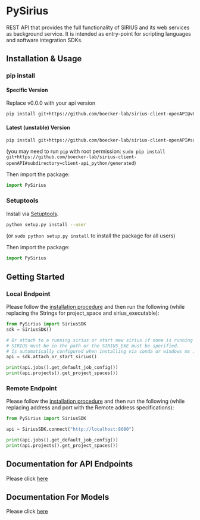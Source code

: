 # PySirius
REST API that provides the full functionality of SIRIUS and its web services as background service. It is intended as entry-point for scripting languages and software integration SDKs.

## Installation & Usage
### pip install

#### Specific Version
Replace v0.0.0 with your api version
```sh
pip install git+https://github.com/boecker-lab/sirius-client-openAPI@v0.0.0#subdirectory=client-api_python/generated
```

#### Latest (unstable) Version

```sh
pip install git+https://github.com/boecker-lab/sirius-client-openAPI#subdirectory=client-api_python/generated
```

(you may need to run `pip` with root permission: `sudo pip install git+https://github.com/boecker-lab/sirius-client-openAPI#subdirectory=client-api_python/generated`)

Then import the package:
```python
import PySirius 
```



### Setuptools

Install via [Setuptools](http://pypi.python.org/pypi/setuptools).

```sh
python setup.py install --user
```
(or `sudo python setup.py install` to install the package for all users)

Then import the package:
```python
import PySirius
```

## Getting Started

### Local Endpoint
Please follow the [installation procedure](#installation--usage) and then run the following (while replacing the Strings for project_space and sirius_executable):

```python
from PySirius import SiriusSDK
sdk = SiriusSDK()

# Or attach to a running sirius or start new sirius if none is running
# SIRIUS must be in the path or the SIRIUS_EXE must be specified.
# Is automatically configured when installing via conda or windows ms installer
api = sdk.attach_or_start_sirius()

print(api.jobs().get_default_job_config())
print(api.projects().get_project_spaces())
```

### Remote Endpoint

Please follow the [installation procedure](#installation--usage) and then run the following (while replacing address and port with the Remote address specifications):

```python
from PySirius import SiriusSDK

api = SiriusSDK.connect("http://localhost:8080")

print(api.jobs().get_default_job_config())
print(api.projects().get_project_spaces())
```

## Documentation for API Endpoints
Please click [here](generated/README.md#documentation-for-api-endpoints)

## Documentation For Models
Please click [here](generated/README.md#documentation-for-models)
